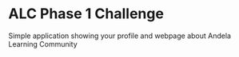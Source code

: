 # ALC Phase 1 Challenge
Simple application showing your profile and webpage about Andela Learning Community
